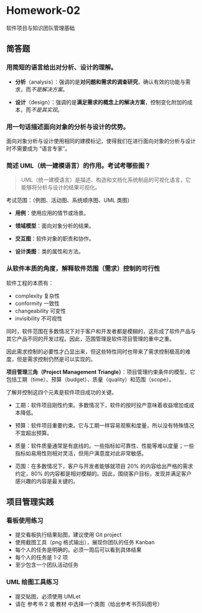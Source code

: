 # Homework-02

软件项目与知识团队管理基础

## 简答题

### 用简短的语言给出对分析、设计的理解。

- **分析**（analysis）：强调的是**对问题和需求的调查研究**，确认有效的功能与需求，而*不是解决方案*。

- **设计**（design）：强调的是**满足需求的概念上的解决方案**，控制变化附加的成本，而*不是其实现*。

### 用一句话描述面向对象的分析与设计的优势。

面向对象分析与设计使用相同的建模标记，使得我们在进行面向对象的分析与设计时不需要成为 “语言专家”。

### 简述 UML（统一建模语言）的作用。考试考哪些图？

> UML（统一建模语言）是描述、构造和文档化系统制品的可视化语言，它能够将分析与设计的结果可视化。

考试范围：（例图、活动图、系统顺序图、UML 类图）

- **用例**：使用应用的情节或场景。

- **领域模型**：面向对象分析的结果。

- **交互图**：软件对象的职责和协作。

- **设计类图**：类的属性和方法。

### 从软件本质的角度，解释软件范围（需求）控制的可行性

软件工程的本质有：

- complexity 复杂性
- conformity 一致性
- changeability 可变性
- invisibility 不可视性

同时，软件范围在多数情况下对于客户和开发者都是模糊的，这形成了软件产品与其它产品不同的开发过程。因此，范围管理是软件项目管理的重中之重。

因此需求控制的必要性才凸显出来，但这些特性同时也带来了需求控制极高的难度，但是需求控制仍然是可以实现的。

**项目管理三角（Project Management Triangle）**：项目管理约束条件的模型，它包括工期（time）、预算（budget）、质量（quality）和范围（scope）。

了解并控制这四个元素是软件项目成功的关键。

- 工期：软件项目刚性约束。多数情况下，软件的按时投产意味着收益增加或成本降低。

- 预算：软件项目重要约束。它与工期一样容易观察和度量，所以没有特殊情况不宜超出预算。

- 质量：软件质量通常是有底线的。一些指标如可靠性、性能等难以度量；一些指标如易用性则相对灵活，但用户满意度对此非常敏感。

- 范围：在多数情况下，客户与开发者能够就项目 20% 的内容给出严格的需求约定，80% 的内容都是相对模糊的。因此，围绕客户目标，发现并满足客户感兴趣的内容是最关键的。

## 项目管理实践

### 看板使用练习

- 提交看板执行结果贴图，建议使用 Git project
- 使用截图工具（png 格式输出），展现你团队的任务 Kanban
- 每个人的任务是明确的。必须一周后可以看到具体结果
- 每个人的任务是 1-2 项
- 至少包含一个团队活动任务

### UML 绘图工具练习

- 提交贴图，必须使用 UMLet
- 请在 参考书 2 或 教材 中选择一个类图（给出参考书页码图号）




